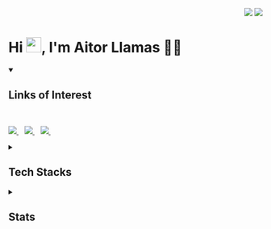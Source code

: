 <p align="right">
  <img src="https://visitor-badge.laobi.icu/badge?page_id=aitorllj93.aitorllj93" />
  <a href="https://github.com/aitorllj93?tab=followers" target="_blank">
    <img src="https://img.shields.io/github/followers/aitorllj93.svg?style=social&label=Follow" />
  </a>
</p>

<h1>Hi <img src="https://raw.githubusercontent.com/aitorllj93/aitorllj93/master/wave.gif" width="30px">, I'm Aitor Llamas 👨‍💻</h1>

<details name="sections" open>
  <summary>
    <h2>Links of Interest</h2>
  </summary>
  <br/>
  <p>
    <a href="http://babilim.info/" target="_blank">
      <img src="https://img.shields.io/badge/babilim.info-84817a.svg?&style=for-the-badge&logo=AIOHTTP&logoColor=white" />
    </a>&nbsp;&nbsp;
    <a href="http://aitorllamas.com/" target="_blank">
      <img src="https://img.shields.io/badge/personal_website-474787.svg?&style=for-the-badge&logo=AIOHTTP&logoColor=white" />
    </a>&nbsp;&nbsp;
    <a href="https://www.linkedin.com/in/aitor-llamas-jimenez-3b760210a/" target="_blank">
      <img src="https://img.shields.io/badge/linkedin-%230077B5.svg?&style=for-the-badge&logo=linkedin&logoColor=white" />
    </a>&nbsp;&nbsp;
  </p>
</details>

<details name="sections" open>
  <summary>
    <h2>Tech Stacks</h2>
  </summary>
  <br/>
  <p>
    <a href="https://developer.mozilla.org/en-US/docs/Web/Guide/HTML/HTML5" target="_blank">
      <img align="center" src="https://img.shields.io/badge/HTML5-E34F26?style=for-the-badge&logo=html5&logoColor=white" />
    </a>
    <a href="https://developer.mozilla.org/en-US/docs/Web/CSS" target="_blank">
      <img align="center" src="https://img.shields.io/badge/CSS3-1572B6?style=for-the-badge&logo=css3&logoColor=white" />
    </a>
    <a href="https://developer.mozilla.org/en-US/docs/Web/JavaScript" target="_blank">
      <img align="center" src="https://img.shields.io/badge/JavaScript-F7DF1E?style=for-the-badge&logo=javascript&logoColor=black" />
    </a>
    <a href="https://www.typescriptlang.org/" target="_blank">
      <img align="center" src="https://img.shields.io/badge/TypeScript-3178C6?style=for-the-badge&logo=typescript&logoColor=white" />
    </a>
  </p>
  <p>
    <a href="https://htmx.org/" target="_blank">
      <img align="center" src="https://img.shields.io/badge/HTMX-3d72d7?style=for-the-badge&logo=html5&logoColor=white" />
    </a>
    <a href="https://tailwindcss.com/" target="_blank">
      <img align="center" src="https://img.shields.io/badge/Tailwind-06b6d4?style=for-the-badge&logo=tailwindcss&logoColor=white" />
    </a>
    <a href="https://react.dev/" target="_blank">
      <img align="center" src="https://img.shields.io/badge/React-61DBFB?style=for-the-badge&logo=react&logoColor=black" />
    </a>
    <a href="https://angular.io/" target="_blank">
      <img align="center" src="https://img.shields.io/badge/Angular-DC0031?style=for-the-badge&logo=angular&logoColor=white" />
    </a>
  </p>
  <p>
    <a href="https://astro.build/" target="_blank">
      <img align="center" src="https://img.shields.io/badge/Astro-f368e0?style=for-the-badge&logo=astro&logoColor=white" />
    </a>
    <a href="https://nextjs.org/" target="_blank">
      <img align="center" src="https://img.shields.io/badge/Nextjs-000000?style=for-the-badge&logo=react&logoColor=white" />
    </a>
    <a href="https://reactnative.dev/" target="_blank">
      <img align="center" src="https://img.shields.io/badge/ReactNative-61DBFB?style=for-the-badge&logo=react&logoColor=black" />
    </a>
  </p>
  <p>
    <a href="https://nodejs.org" target="_blank">
      <img align="center" src="https://img.shields.io/badge/Node.js-43853D?style=for-the-badge&logo=node.js&logoColor=white" />
    </a>
    <a href="https://expressjs.com/" target="_blank">
      <img align="center" src="https://img.shields.io/badge/Express.js-404D59?style=for-the-badge&logo=express&logoColor=white" />
    </a>
    <a href="https://socket.io/" target="_blank">
      <img align="center" src="https://img.shields.io/badge/Socket.io-010101?style=for-the-badge&logo=socket.io&logoColor=white" />
    </a>
    <a href="https://nestjs.com/" target="_blank">
      <img align="center" src="https://img.shields.io/badge/Nest-EA2744?style=for-the-badge&logo=nestjs&logoColor=white" />
    </a>
    <a href="https://swagger.io/specification/" target="_blank">
      <img align="center" src="https://img.shields.io/badge/OpenApi-6BA539?style=for-the-badge&logo=openapi-initiative&logoColor=white" />
    </a>
    <a href="https://graphql.org/" target="_blank">
      <img align="center" src="https://img.shields.io/badge/GraphQL-E10098?style=for-the-badge&logo=graphql&logoColor=white" />
    </a>
    <a href="https://www.mongodb.com/" target="_blank">
      <img align="center" src="https://img.shields.io/badge/MongoDB-4EA94B?style=for-the-badge&logo=mongodb&logoColor=white" />
    </a>
    <a href="https://www.postgresql.org/" target="_blank">
      <img align="center" src="https://img.shields.io/badge/PostgreSQL-316192?style=for-the-badge&logo=postgresql&logoColor=white" />
    </a>
  </p>
  <p>
    <a href="https://github.com/features/actions" target="_blank">
      <img align="center" src="https://img.shields.io/badge/Github_Actions-2088FF?style=for-the-badge&logo=github-actions&logoColor=white" />
    </a>
    <a href="https://azure.microsoft.com/es-es/products/devops" target="_blank">
      <img align="center" src="https://img.shields.io/badge/AzureDevops-0067b8?style=for-the-badge&logo=azure&logoColor=white" />
    </a>
  </p>
</details>

<details name="sections" open>
  <summary>
    <h2>Stats</h2>
  </summary>
  <br/>
  <p>
    <a href="https://github.com/aitorllj93/aitorllj93">
      <img height="180em" align="center" src="https://github-readme-stats.vercel.app/api/top-langs/?username=aitorllj93&layout=compact&theme=shades-of-purple" />
    </a>
    <a href="https://github.com/aitorllj93/aitorllj93">
      <img height="180em" align="center" src="https://github-readme-stats.vercel.app/api?username=aitorllj93&show_icons=true&line_height=27&count_private=true&theme=shades-of-purple" alt="aitorllj93's GitHub Stats" />
    </a>
  </p>
</details>

